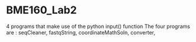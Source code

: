 # BME160_Lab2
4 programs that make use of the python input() function
The four programs are :
  seqCleaner,
  fastqString,
  coordinateMathSoln,
  converter,

